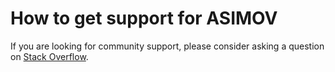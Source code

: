 <!-- See: https://docs.github.com/en/communities/setting-up-your-project-for-healthy-contributions/adding-support-resources-to-your-project -->

# How to get support for ASIMOV

If you are looking for community support, please consider asking a question on
[Stack Overflow].

[Stack Overflow]: https://stackoverflow.com/questions/tagged/asimov?sort=frequent
